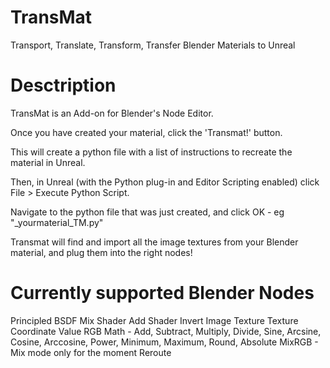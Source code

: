 # TransMat
Transport, Translate, Transform, Transfer Blender Materials to Unreal

# Desctription

TransMat is an Add-on for Blender's Node Editor.

Once you have created your material, click the 'Transmat!' button.

This will create a python file with a list of instructions to recreate the material in Unreal.

Then, in Unreal (with the Python plug-in and Editor Scripting enabled) click File > Execute Python Script.

Navigate to the python file that was just created, and click OK - eg "_yourmaterial_TM.py"

Transmat will find and import all the image textures from your Blender material, and plug them into the right nodes!

# Currently supported Blender Nodes

Principled BSDF
Mix Shader
Add Shader
Invert
Image Texture
Texture Coordinate
Value
RGB
Math - Add, Subtract, Multiply, Divide, Sine, Arcsine, Cosine, Arccosine, Power, Minimum, Maximum, Round, Absolute
MixRGB - Mix mode only for the moment
Reroute

